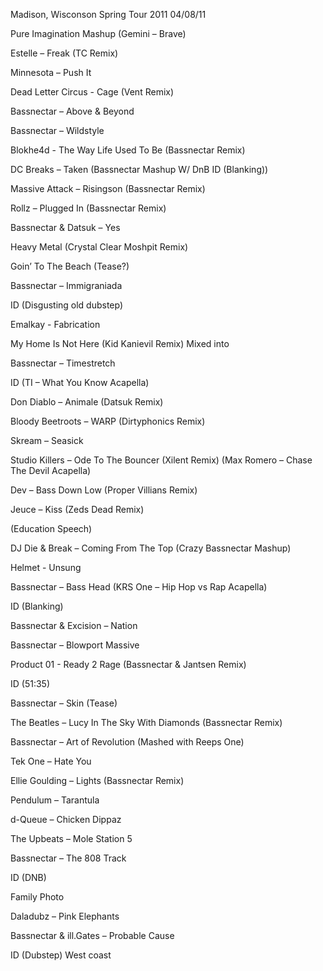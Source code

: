 Madison, Wisconson Spring Tour 2011 04/08/11

Pure Imagination Mashup (Gemini – Brave)

Estelle – Freak (TC Remix)

Minnesota – Push It

Dead Letter Circus - Cage (Vent Remix)

Bassnectar – Above & Beyond

Bassnectar – Wildstyle

Blokhe4d - The Way Life Used To Be (Bassnectar Remix)

DC Breaks – Taken (Bassnectar Mashup W/ DnB ID (Blanking))

Massive Attack – Risingson (Bassnectar Remix)

Rollz – Plugged In (Bassnectar Remix)

Bassnectar & Datsuk – Yes

Heavy Metal (Crystal Clear Moshpit Remix)

Goin’ To The Beach (Tease?)

Bassnectar – Immigraniada

ID (Disgusting old dubstep)

Emalkay - Fabrication

My Home Is Not Here (Kid Kanievil Remix) Mixed into

Bassnectar – Timestretch

ID (TI – What You Know Acapella)

Don Diablo – Animale (Datsuk Remix)

Bloody Beetroots – WARP (Dirtyphonics Remix)

Skream – Seasick

Studio Killers – Ode To The Bouncer (Xilent Remix) (Max Romero – Chase The
Devil Acapella)

Dev – Bass Down Low (Proper Villians Remix)

Jeuce – Kiss (Zeds Dead Remix)

(Education Speech)

DJ Die & Break – Coming From The Top (Crazy Bassnectar Mashup)

Helmet - Unsung

Bassnectar – Bass Head (KRS One – Hip Hop vs Rap Acapella)

ID (Blanking)

Bassnectar & Excision – Nation

Bassnectar – Blowport Massive

Product 01 - Ready 2 Rage (Bassnectar & Jantsen Remix)

ID (51:35)

Bassnectar – Skin (Tease)

The Beatles – Lucy In The Sky With Diamonds (Bassnectar Remix)

Bassnectar – Art of Revolution (Mashed with Reeps One)

Tek One – Hate You

Ellie Goulding – Lights (Bassnectar Remix)

Pendulum – Tarantula

d-Queue – Chicken Dippaz

The Upbeats – Mole Station 5

Bassnectar – The 808 Track

ID (DNB)

Family Photo

Daladubz – Pink Elephants

Bassnectar & ill.Gates – Probable Cause

ID (Dubstep) West coast

